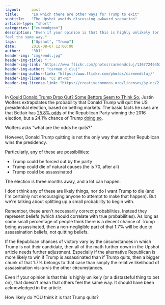 ```yaml
---
layout:     post
title:      "In which there are other ways for Trump to exit"
subtitle:   "The Upshot avoids discussing awkward scenarios"
article-type: "short"
categories: ["curmudgeon"]
description: "Even if your opinion is that this is highly unlikely (or a distasteful thing to bet on), that doesn't mean that others
feel the same way."
tags:       ["Upshot", "Trump"]
date:       2016-08-07 12:00:00
author:     "RDJ"
header-img: "img/ends.jpg"
header-img-title: "."
header-img-link: "https://www.flickr.com/photos/carmendcluj/13677246453/"
header-img-author: "carmen_d_cluj"
header-img-author-link: "https://www.flickr.com/photos/carmendcluj/"
header-img-license: "CC BY-NC"
header-img-license-link: "https://creativecommons.org/licenses/by-nc/2.0/"
---
```


[Source Text]: http://www.nytimes.com/2016/08/04/upshot/prediction-markets-suggest-a-chance-that-donald-trump-will-drop-out.html
[Betfair]: https://www.betfair.com/exchange/politics/marketactivity?id=1.116006120&selectionId=1171580
[Trump odds]: https://www.betfair.com/exchange/politics/marketactivity?id=1.107373419&selectionId=5242353

In [Could Donald Trump Drop Out? Some Bettors Seem to Think So][Source Text], Justin Wolfers extrapolates the
probability that Donald Trump will quit the US presidential election, based on betting markets. The basic facts he uses are
that Betfair has [25.8% odds][Betfair] of the Republican Party winning the 2016 election, but a 24.1% chance of Trump [doing
so][Trump odds]. 

Wolfers asks "what are the odds he quits?"

However, Donald Trump quitting is not the only way that another Republican wins the presidency.

Particularly, any of these are possibilities:

- Trump could be forced out by the party
- Trump could die of natural causes (he is 70, after all)
- Trump could be assassinated

The election is three months away, and a lot can happen.

I don't think any of these are likely things, nor do I want Trump to die (and I'm certainly not encouraging anyone to
attempt to make that happen). But we're talking about splitting up a small probability to begin with.

Remember, these aren't necessarily correct probabilities. Instead they represent beliefs (which should correlate with
true probabilities). As long as some small percentage of people think there is a decent chance of Trump being
assassinated, then a non-negligible part of that 1.7% will be due to assassination beliefs, not quitting beliefs.

If the Republican chances of victory vary by the circumstances in which Trump is not their candidate, then all of the
math further down in the Upshot article needs further adjustment. Especially if the alternative Republican is more likely
to win if Trump is assassinated than if Trump quits, then a bigger chunk of that 1.7% belongs to that case than simply
the relative likelihood of assassination vis-a-vis the other circumstances.

Even if your opinion is that this is highly unlikely (or a distasteful thing to bet on), that doesn't mean that others
feel the same way. It should have been acknowledged in the article.

How likely do YOU think it is that Trump quits?
